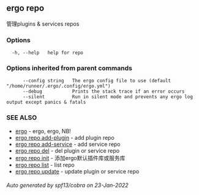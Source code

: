 ## ergo repo

管理plugins & services repos

### Options

```
  -h, --help   help for repo
```

### Options inherited from parent commands

```
      --config string   The ergo config file to use (default "/home/runner/.ergo/.config/ergo.yml")
      --debug           Prints the stack trace if an error occurs
      --silent          Run in silent mode and prevents any ergo log output except panics & fatals
```

### SEE ALSO

* [ergo](ergo.md)	 - ergo, ergo, NB!
* [ergo repo add-plugin](ergo_repo_add-plugin.md)	 - add plugin repo
* [ergo repo add-service](ergo_repo_add-service.md)	 - add service repo
* [ergo repo del](ergo_repo_del.md)	 - del plugin or service repo
* [ergo repo init](ergo_repo_init.md)	 - 添加ergo默认插件库或服务库
* [ergo repo list](ergo_repo_list.md)	 - list repo
* [ergo repo update](ergo_repo_update.md)	 - update plugin or service repo

###### Auto generated by spf13/cobra on 23-Jan-2022
